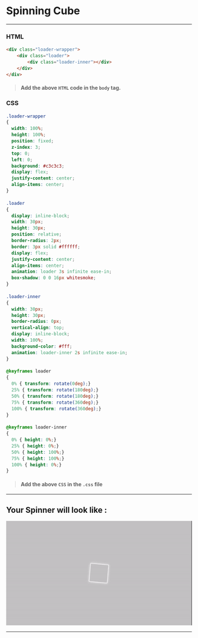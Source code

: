 # **Spinning Cube**

------

### **HTML** 

```html
<div class="loader-wrapper">
    <div class="loader">
        <div class="loader-inner"></div>
    </div>
</div>
```

> #### **Add the above `HTML` code in the `body` tag.**

### **CSS**

```css
.loader-wrapper 
{
  width: 100%;
  height: 100%;
  position: fixed;
  z-index: 3;
  top: 0;
  left: 0;
  background: #c3c3c3;
  display: flex;
  justify-content: center;
  align-items: center; 
}

.loader 
{
  display: inline-block;
  width: 30px;
  height: 30px;
  position: relative;
  border-radius: 2px;
  border: 3px solid #ffffff;
  display: flex;
  justify-content: center;
  align-items: center;   
  animation: loader 3s infinite ease-in;
  box-shadow: 0 0 16px whitesmoke;
}

.loader-inner 
{
  width: 30px;
  height: 30px;
  border-radius: 0px;
  vertical-align: top;
  display: inline-block;
  width: 100%;
  background-color: #fff;
  animation: loader-inner 2s infinite ease-in;
}

@keyframes loader 
{
  0% { transform: rotate(0deg);}
  25% { transform: rotate(180deg);}
  50% { transform: rotate(180deg);}
  75% { transform: rotate(360deg);}
  100% { transform: rotate(360deg);}
}

@keyframes loader-inner 
{
  0% { height: 0%;}
  25% { height: 0%;}
  50% { height: 100%;}
  75% { height: 100%;}
  100% { height: 0%;}
}
```

> #### **Add the above `CSS` in the `.css` file**

------

## **Your Spinner will look like :**

![Spinning cube](Spinning_cube.gif)

------

